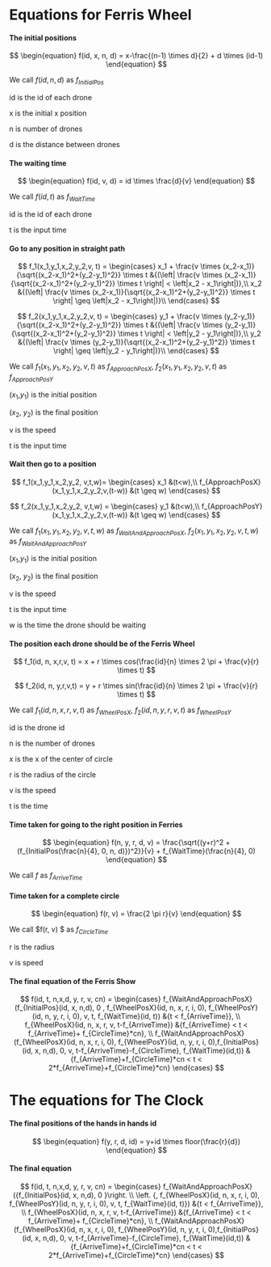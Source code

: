 # Equations for Ferris Wheel

#### The initial positions

$$
\begin{equation}
f(id, x, n, d) = x-\frac{(n-1) \times d}{2} + d \times (id-1)
\end{equation}
$$

We call $f(id,n,d)$ as $f_{InitialPos}$ 

id is the id of each drone

x is the initial x position

n is number of drones

d is the distance between drones

#### The waiting time

$$
\begin{equation}
f(id, v, d) = id \times \frac{d}{v}
\end{equation}
$$

We call $f(id, t)$ as $f_{WaitTime}$

id is the id of each drone

t is the input time

#### Go to any position in straight path

$$
f_1(x_1,y_1,x_2,y_2,v, t) = \begin{cases}
x_1 + \frac{v \times (x_2-x_1)}{\sqrt{(x_2-x_1)^2+(y_2-y_1)^2}} \times t &{(\left|  \frac{v \times (x_2-x_1)}{\sqrt{(x_2-x_1)^2+(y_2-y_1)^2}} \times t \right| < \left|x_2 - x_1\right|)},\\
x_2 &{(\left|  \frac{v \times (x_2-x_1)}{\sqrt{(x_2-x_1)^2+(y_2-y_1)^2}} \times t \right| \geq \left|x_2 - x_1\right|)}\\
\end{cases}
$$

$$
f_2(x_1,y_1,x_2,y_2,v, t) = \begin{cases}
y_1 + \frac{v \times (y_2-y_1)}{\sqrt{(x_2-x_1)^2+(y_2-y_1)^2}} \times t &{(\left|  \frac{v \times (y_2-y_1)}{\sqrt{(x_2-x_1)^2+(y_2-y_1)^2}} \times t \right| < \left|y_2 - y_1\right|)},\\
y_2 &{(\left|  \frac{v \times (y_2-y_1)}{\sqrt{(x_2-x_1)^2+(y_2-y_1)^2}} \times t \right| \geq \left|y_2 - y_1\right|)}\\
\end{cases}
$$

We call $f_1(x_1,y_1,x_2,y_2,v,t)$ as $f_{ApproachPosX}$, $f_2(x_1,y_1,x_2,y_2,v,t)$ as $f_{ApproachPosY}$

($x_1$,$y_1$) is the initial position

($x_2$, $y_2$) is the final position

v is the speed

t is the input time

#### Wait then go to a position

$$
f_1(x_1,y_1,x_2,y_2, v,t,w)= \begin{cases}
x_1 &(t<w),\\
f_{ApproachPosX}(x_1,y_1,x_2,y_2,v,(t-w)) &(t \geq w)
\end{cases}
$$

$$
f_2(x_1,y_1,x_2,y_2, v,t,w) = \begin{cases}
y_1 &(t<w),\\
f_{ApproachPosY}(x_1,y_1,x_2,y_2,v,(t-w)) &(t \geq w)
\end{cases}
$$

We call $f_1(x_1,y_1,x_2,y_2, v,t,w)$ as $f_{WaitAndApproachPosX}$, $f_2(x_1,y_1,x_2,y_2, v,t,w)$ as $f_{WaitAndApproachPosY}$

($x_1$,$y_1$) is the initial position

($x_2$, $y_2$) is the final position

v is the speed

t is the input time

w is the time the drone should be waiting

#### The position each drone should be of the Ferris Wheel

$$
f_1(id, n, x,r,v, t) = x + r \times cos(\frac{id}{n} \times 2 \pi + \frac{v}{r} \times t)
$$

$$
f_2(id, n, y,r,v,t) = y + r \times sin(\frac{id}{n} \times 2 \pi + \frac{v}{r} \times t)
$$

We call $f_1(id, n, x,r,v, t)$ as $f_{WheelPosX}$, $f_2(id, n, y,r,v, t)$ as $f_{WheelPosY}$

id is the drone id

n is the number of drones

x is the x of the center of circle

r is the radius of the circle

v is the speed

t is the time

#### Time taken for going to the right position in Ferries

$$
\begin{equation}
f(n, y, r, d, v) = \frac{\sqrt{(y+r)^2 +  (f_{InitialPos(\frac{n}{4}, 0, n, d)})^2}}{v} + f_{WaitTime}(\frac{n}{4}, 0)
\end{equation}
$$

We call $f$ as $f_{ArriveTime}$

#### Time taken for a complete circle

$$
\begin{equation}
f(r, v) = \frac{2  \pi r}{v}
\end{equation}
$$

We call $f(r, v) $ as $f_{CircleTime}$

r is the radius

v is speed

#### The final equation of the Ferris Show

$$
f(id, t, n,x,d, y, r, v, cn) = 
\begin{cases}
f_{WaitAndApproachPosX}(f_{InitialPos}(id, x, n,d), 0 , f_{WheelPosX}(id, n, x, r, i, 0),  f_{WheelPosY}(id, n, y, r, i, 0), v, t, f_{WaitTime}(id, t)) &{t < f_{ArriveTime}}, \\
f_{WheelPosX}(id, n, x, r, v, t-f_{ArriveTime}) &{f_{ArriveTime} < t < f_{ArriveTime}+ f_{CircleTime}*cn}, \\
f_{WaitAndApproachPosX}(f_{WheelPosX}(id, n, x, r, i, 0),  f_{WheelPosY}(id, n, y, r, i, 0),f_{InitialPos}(id, x, n,d), 0, v, t-f_{ArriveTime}-f_{CircleTime}, f_{WaitTime}(id,t)) & {f_{ArriveTime}+f_{CircleTime}*cn < t < 2*f_{ArriveTime}+f_{CircleTime}*cn}
\end{cases}
$$

# The equations for The Clock

#### The final positions of the hands in hands id

$$
\begin{equation}
f(y, r, d, id) = y+id \times floor(\frac{r}{d}) 
\end{equation}
$$

#### The final equation

$$
f(id, t, n,x,d, y, r, v, cn) = 
\begin{cases}
f_{WaitAndApproachPosX}({f_{InitialPos}(id, x, n,d), 0 }\right. \\
\left. {, f_{WheelPosX}(id, n, x, r, i, 0),  f_{WheelPosY}(id, n, y, r, i, 0), v, t, f_{WaitTime}(id, t)}) &{t < f_{ArriveTime}}, \\
f_{WheelPosX}(id, n, x, r, v, t-f_{ArriveTime}) &{f_{ArriveTime} < t < f_{ArriveTime}+ f_{CircleTime}*cn}, \\
f_{WaitAndApproachPosX}(f_{WheelPosX}(id, n, x, r, i, 0),  f_{WheelPosY}(id, n, y, r, i, 0),f_{InitialPos}(id, x, n,d), 0, v, t-f_{ArriveTime}-f_{CircleTime}, f_{WaitTime}(id,t)) & {f_{ArriveTime}+f_{CircleTime}*cn < t < 2*f_{ArriveTime}+f_{CircleTime}*cn}
\end{cases}
$$





